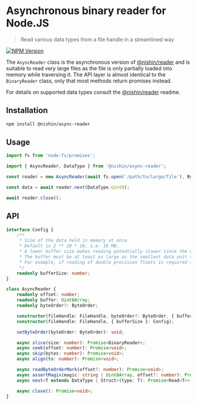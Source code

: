 # Asynchronous binary reader for Node.JS

> Read various data types from a file handle in a streamlined way

[![NPM Version][npm-image]][npm-url]

The `AsyncReader` class is the asynchronous version of [@nishin/reader](../reader) and is suitable to read very large files as the file is only partially loaded into memory while traversing it. The API layer is almost identical to the `BinaryReader` class, only that most methods return promises instead.

For details on supported data types consult the [@nishin/reader](../reader) readme.

## Installation

```sh
npm install @nishin/async-reader
```

## Usage

```js
import fs from 'node:fs/promises';

import { AsyncReader, DataType } from '@nishin/async-reader';

const reader = new AsyncReader(await fs.open('/path/to/large/file'), ByteOrder.BigEndian, { bufferSize: 8192 });

const data = await reader.next(DataType.Uint8);

await reader.close();
```

## API

```ts
interface Config {
	/**
	 * Size of the data held in memory at once.
	 * Default is 2 ** 20 * 10, i.e. 10 MB.
	 * A lower buffer size makes reading potentially slower since the data has to be updated more often.
	 * The buffer must be at least as large as the smallest data unit to read:
	 * For example, if reading of double precision floats is required the buffer size cannot be less than 8 bytes.
	 */ 
	readonly bufferSize: number; 
}

class AsyncReader {
	readonly offset: number;
	readonly buffer: Uint8Array;
	readonly byteOrder?: ByteOrder;

	constructor(fileHandle: FileHandle, byteOrder?: ByteOrder, { bufferSize }?: Config);
	constructor(fileHandle: FileHandle, { bufferSize }: Config);

	setByteOrder(byteOrder: ByteOrder): void;

	async slice(size: number): Promise<BinaryReader>;
	async seek(offset: number): Promise<void>;
	async skip(bytes: number): Promise<void>;
	async align(to: number): Promise<void>;

	async readByteOrderMark(offset?: number): Promise<void>;
	async assertMagix(magic: string | Uint8Array, offset?: number): Promise<void>;
	async next<T extends DataType | Struct>(type: T): Promise<Read<T>>;

	async close(): Promise<void>;
}
```

[npm-image]: https://img.shields.io/npm/v/@nishin/async-reader.svg
[npm-url]: https://npmjs.org/package/@nishin/async-reader
